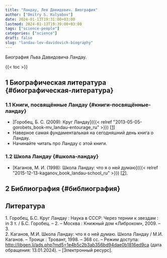 ```yaml
---
title: "Ландау, Лев Давидович. Биография"
author: ["Dmitry S. Kulyabov"]
date: 2024-01-13T19:31:00+03:00
lastmod: 2024-01-13T19:39:00+03:00
tags: ["science-people"]
categories: ["science"]
draft: false
slug: "landau-lev-davidovich-biography"
---
```


Биография Льва Давидовича Ландау.

<!--more-->

{{< toc >}}


## <span class="section-num">1</span> Биографическая литература {#биографическая-литература}


### <span class="section-num">1.1</span> Книги, посвящённые Ландау {#книги-посвящённые-ландау}

-   [Горобец, Б. С. (2009): Круг Ландау]({{< relref "2013-05-05-gorobets_book-mv_landau-entourage_ru" >}}) [<a href="#citeproc_bib_item_1">1</a>]
-   Наверное самая фундаментальная на сегодняшний день книга о Ландау.
-   Начинайте читать про Ландау с этой книги.


### <span class="section-num">1.2</span> Школа Ландау {#школа-ландау}

-   [Каганов, М. И. (1998): Школа Ландау: что я о ней думаю]({{< relref "2015-12-13-kaganov_book_landau-school_ru" >}}) [<a href="#citeproc_bib_item_2">2</a>].


## <span class="section-num">2</span> Библиография {#библиография}

## Литература

<div class="csl-bib-body">
  <div class="csl-entry"><a id="citeproc_bib_item_1"></a>1.	Горобец, Б.С. Круг Ландау : Наука в СССР: Через тернии к звездам : in 3 т. / Б.С. Горобец. – 2. – Москва : Книжный дом «Либроком», 2009. – 3.</div>
  <div class="csl-entry"><a id="citeproc_bib_item_2"></a>2.	Каганов, М.И. Школа Ландау: что я о ней думаю. Школа Ландау / М.И. Каганов. – Троицк : Тровант, 1998. – 368 сс. – Режим доступа: <a href="http://libgen.li/ads.php?md5=1e4b5c2b3ab356bd94dae0b1816ed9ca">http://libgen.li/ads.php?md5=1e4b5c2b3ab356bd94dae0b1816ed9ca</a> (дата обращения: 13.01.2024). – [Электронный ресурс].</div>
</div>
